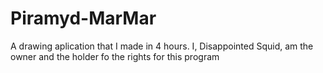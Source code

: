 # Piramyd-MarMar
A drawing aplication that I made in 4 hours. 
I, Disappointed Squid, am the owner and the holder fo the rights for this program
